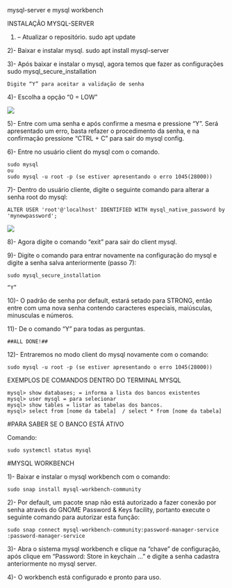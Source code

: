 mysql-server e mysql workbench

INSTALAÇÃO MYSQL-SERVER

1) – Atualizar o repositório.
	sudo apt update

2)- Baixar e instalar mysql.
	sudo apt install mysql-server

3)- Após baixar e instalar o mysql, agora temos que fazer as configurações
	sudo mysql_secure_installation
	
	Digite “Y” para aceitar a validação de senha

4)- Escolha a opção “0 = LOW” 

<img src="https://user-images.githubusercontent.com/79375451/204356693-a218ca2f-9b5d-4e16-a643-92f45d3c0caa.png">

5)- Entre com uma senha e após confirme a mesma e pressione “Y”. Será apresentado um erro, basta refazer o procedimento da senha, e na confirmação pressione “CTRL + C” para sair do mysql config.

6)-  Entre no usuário client do mysql com o comando.
	
	sudo mysql 
	ou
	sudo mysql -u root -p (se estiver apresentando o erro 1045(28000))


7)- Dentro do usuário cliente, digite o seguinte comando para alterar a senha root do mysql:
	
	ALTER USER 'root'@'localhost' IDENTIFIED WITH mysql_native_password by 'mynewpassword';
  
  <img src="https://user-images.githubusercontent.com/79375451/204358005-5394116d-6bc4-4705-bace-9f7120d8ada3.png">

8)- Agora digite o comando “exit” para sair do client mysql.

9)- Digite o comando para entrar novamente na configuração do mysql e digite a senha salva anteriormente (passo 7):
	
	sudo mysql_secure_installation

	“Y”

10)- O padrão de senha por default, estará setado para STRONG, então entre com uma nova senha contendo caracteres especiais, maiúsculas, minusculas e números.

11)- De o comando “Y” para todas as perguntas.

	##ALL DONE!##

12)- Entraremos no modo client do mysql novamente com o comando:

	sudo mysql -u root -p (se estiver apresentando o erro 1045(28000))

EXEMPLOS DE COMANDOS DENTRO DO TERMINAL MYSQL

	mysql> show databases; = informa a lista dos bancos existentes
	mysql> user mysql = para selecionar
	mysql> show tables = listar as tabelas dos bancos.
	mysql> select from [nome da tabela]  / select * from [nome da tabela]



#PARA SABER SE O BANCO ESTÁ ATIVO

Comando:

	sudo systemctl status mysql

#MYSQL WORKBENCH

1)- Baixar e instalar o mysql workbench com o comando:

	sudo snap install mysql-workbench-community

2)- Por default, um pacote snap não está autorizado a fazer conexão por senha através do GNOME Password & Keys facility, portanto execute o seguinte comando para autorizar esta função:

	sudo snap connect mysql-workbench-community:password-manager-service :password-manager-service
 
3)- Abra o sistema mysql workbench e clique na “chave” de configuração, após clique em 
“Password: Store in keychain …” e digite a senha cadastra anteriormente no mysql server.

4)- O workbench está configurado e pronto para uso.
